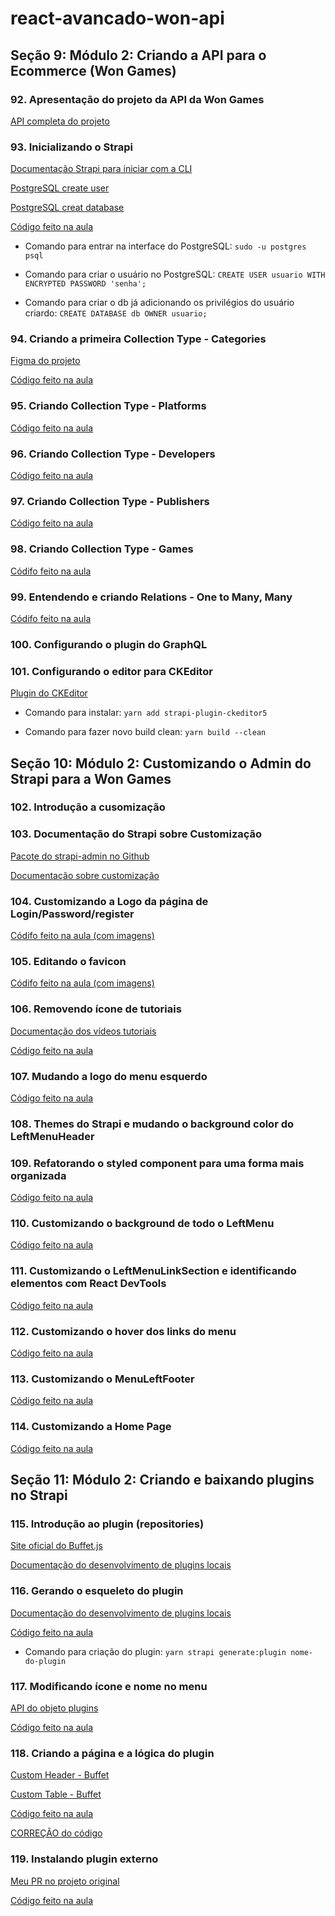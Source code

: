 # react-avancado-won-api

## Seção 9: Módulo 2: Criando a API para o Ecommerce (Won Games)

### 92. Apresentação do projeto da API da Won Games

[API completa do projeto](https://github.com/Won-Games/api)

### 93. Inicializando o Strapi

[Documentação Strapi para iniciar com a CLI](https://strapi.io/documentation/developer-docs/latest/setup-deployment-guides/installation/cli.html)

[PostgreSQL create user](https://www.postgresql.org/docs/current/sql-createuser.html)

[PostgreSQL creat database](https://www.postgresql.org/docs/12/sql-createdatabase.html)

[Código feito na aula](https://github.com/Won-Games/api/commit/42a863360a3cdb605b27841187b4227525274ad4)

* Comando para entrar na interface do PostgreSQL: `sudo -u postgres psql`

* Comando para criar o usuário no PostgreSQL: `CREATE USER usuario WITH ENCRYPTED PASSWORD 'senha';`

* Comando para criar o db já adicionando os privilégios do usuário criardo: `CREATE DATABASE db OWNER usuario;`

### 94. Criando a primeira Collection Type - Categories

[Figma do projeto](https://www.figma.com/file/xwqB4b2hX8yPmp66vRuHLz/Won-Games---Em-Andamento!!?node-id=139%3A0)

[Código feito na aula](https://github.com/Won-Games/api/commit/cbad1f92ab24a47ac930bc5cea2d8166a7de5a40)

### 95. Criando Collection Type - Platforms

[Código feito na aula](https://github.com/Won-Games/api/commit/1d6378d009a85d41f677f080eb7c5c12f5ca4cc9)

### 96. Criando Collection Type - Developers

[Código feito na aula](https://github.com/Won-Games/api/commit/5fca468ee134bc4b5000ac3fd20586800f7418de)

### 97. Criando Collection Type - Publishers

[Código feito na aula](https://github.com/Won-Games/api/commit/5aa8f89e17aa7423fce798350969b2776ea06052)

### 98. Criando Collection Type - Games

[Códifo feito na aula](https://github.com/Won-Games/api/commit/bb27b8946a15f6916fb904d15acc3c39e26e79fd)

### 99. Entendendo e criando Relations - One to Many, Many

[Códifo feito na aula](https://github.com/Won-Games/api/commit/598cf5682a2011669b02a4a1dfa5e33cea361db6)

### 100. Configurando o plugin do GraphQL

### 101. Configurando o editor para CKEditor

[Plugin do CKEditor](https://github.com/Roslovets-Inc/strapi-plugin-ckeditor5)

* Comando para instalar: ```yarn add strapi-plugin-ckeditor5```

* Comando para fazer novo build clean: ```yarn build --clean```

## Seção 10: Módulo 2: Customizando o Admin do Strapi para a Won Games

### 102. Introdução a cusomização

### 103. Documentação do Strapi sobre Customização

[Pacote do strapi-admin no Github](https://github.com/strapi/strapi/tree/master/packages/strapi-admin)

[Documentação sobre customização](https://strapi.io/documentation/developer-docs/latest/development/admin-customization.html#admin-panel-customization)

### 104. Customizando a Logo da página de Login/Password/register

[Códifo feito na aula (com imagens)](https://github.com/Won-Games/api/commit/451606bf62b6c76f614e5c241383b447cf434e7e)

### 105. Editando o favicon

[Códifo feito na aula (com imagens)](https://github.com/Won-Games/api/commit/5bb787d3f34a0de114f9b7e2736483aa09e8da8f)

### 106. Removendo ícone de tutoriais

[Documentação dos vídeos tutoriais](https://strapi.io/documentation/developer-docs/latest/development/admin-customization.html#tutorial-videos)

[Código feito na aula](https://github.com/Won-Games/api/commit/435de71d9a3360745f52e9f984a9cd4b3c21f277)

### 107. Mudando a logo do menu esquerdo

[Código feito na aula](https://github.com/Won-Games/api/commit/f0f6289af06722c39211d7455ff7c7c2adfdf990)

### 108. Themes do Strapi e mudando o background color do LeftMenuHeader

### 109. Refatorando o styled component para uma forma mais organizada

[Código feito na aula](https://github.com/Won-Games/api/commit/eec778ec8bdcebeb2e1925e97d829c5175548eec)

### 110. Customizando o background de todo o LeftMenu

[Código feito na aula](https://github.com/Won-Games/api/commit/a32c3b4f2ad248b2b42f70d61218cedc78b0d1c1)

### 111. Customizando o LeftMenuLinkSection e identificando elementos com React DevTools

[Código feito na aula](https://github.com/Won-Games/api/commit/ddc58f30ddf518c089c55f1eaa7948cacd61ed75)

### 112. Customizando o hover dos links do menu

[Código feito na aula](https://github.com/Won-Games/api/commit/44f7bd0cce166e1463c8e9a22e0b14ffa138cc53)

### 113. Customizando o MenuLeftFooter

[Código feito na aula](https://github.com/Won-Games/api/commit/32ce5033f96ed1d693935c6db47dd4b3b22c8cea)

### 114. Customizando a Home Page

[Código feito na aula](https://github.com/Won-Games/api/commit/b27b00d25fa9f92a50ab7bf8df944f1d743c4708)

## Seção 11: Módulo 2: Criando e baixando plugins no Strapi

### 115. Introdução ao plugin (repositories)

[Site oficial do Buffet.js](https://buffetjs.io/)

[Documentação do desenvolvimento de plugins locais](https://strapi.io/documentation/developer-docs/latest/development/local-plugins-customization.html#local-plugins)

### 116. Gerando o esqueleto do plugin

[Documentação do desenvolvimento de plugins locais](https://strapi.io/documentation/developer-docs/latest/development/local-plugins-customization.html#local-plugins)

[Código feito na aula](https://github.com/Won-Games/api/commit/f9d05544fa9556aae1b1d2886ee5a75b68f19875)

* Comando para criação do plugin: ```yarn strapi generate:plugin nome-do-plugin```

### 117. Modificando ícone e nome no menu

[API do objeto plugins](https://strapi.io/documentation/developer-docs/latest/development/local-plugins-customization.html#api)

[Código feito na aula](https://github.com/Won-Games/api/commit/09a4c581e0936beb777bf8bfd818ae4ba504c27c)

### 118. Criando a página e a lógica do plugin

[Custom Header - Buffet](https://buffetjs.io/storybook/?path=/story/custom-header--simple)

[Custom Table - Buffet](https://buffetjs.io/storybook/?path=/story/components-table--simple)

[Código feito na aula](https://github.com/Won-Games/api/commit/9fe782b91d07c35ba4358d1ada04e163e1b61c0d)

[CORREÇÃO do código](https://github.com/Won-Games/api/pull/1/files)

### 119. Instalando plugin externo

[Meu PR no projeto original](https://github.com/node-vision/strapi-plugin-entity-relationship-chart/pull/3)

[Código feito na aula](https://github.com/Won-Games/api/commit/01d52ac27b2aa7aef94a9ff008bf87cce1375ad2)
